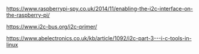 https://www.raspberrypi-spy.co.uk/2014/11/enabling-the-i2c-interface-on-the-raspberry-pi/

https://www.i2c-bus.org/i2c-primer/

https://www.abelectronics.co.uk/kb/article/1092/i2c-part-3---i-c-tools-in-linux
